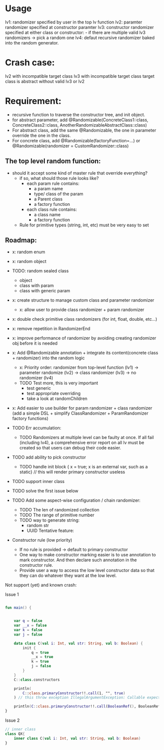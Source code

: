 # Usage
lv1: randomizer specified by user in the top lv function
lv2: paramter randomizer specified at constructor paramter
lv3: constructor randomizer specified at either class or constructor:
    - if there are multiple valid lv3 randomizers -> pick a random one
lv4: defaut recursive randomizer baked into the random generator.

# Crash case:
lv2 with incompatible target class
lv3 with incompatible target class
target class is abstract without valid lv3 or lv2


# Requirement:
 - recursive function to traverse the constructor tree, and init object.
 - for abstract parameter, add @Randomizable(ConcreteClass1::class, ConcreteClass2::class, AnotherRandomizableAbstractClass::class)
 - For abstract class, add the same @Randomizable, the one in parameter override the one in the class.
 - For concrete class, add @Randomizable(factoryFunction=...) or @Randomizable(randomizer = CustomRandomizer::class)

## The top level random function:
- should it accept some kind of master rule that override everything?
     - if so, what should those rule looks like?
         - each param rule contains:
             - a param name
             - type/ class of the param
             - a Parent class
             - a factory function
         - each class rule contains:
             - a class name
             - a factory function
    - Rule for primitive types (string, int, etc) must be very easy to set         
    
## Roadmap:
- x: random enum
- x: random object
- TODO: random sealed class
  - object
  - class with param
  - class with generic param
- x: create structure to manage custom class and parameter randomizer
  - x: allow user to provide class randomizer + param randomizer
- x: double check primitive class randomizers (for int, float, double, etc...)
- x: remove repetition in RandomizerEnd
- x: improve performance of randomizer by avoiding creating randomizer obj before it is needed

- x: Add @Randomizable annotation + integrate its content(concrete class + randomizer) into the random logic
  - x: Priority order: randomizer from top-level function (lv1) -> parameter randomize (lv2) -> class randomizer (lv3) -> no randomizer (lv4)
  - TODO Test more, this is very important
    - test generic
    - test appropriate overriding
    - take a look at randomChildren
- x: Add easier to use builder for param randomizer + class randomizer (add a simple DSL + simplify ClassRandomizer + ParamRandomizer factory functions)
- TODO Err accumulation:
  - TODO Randomizers at multiple level can be faulty at once. If all fail (including lv4), a comprehensive error report on all lv must be created so that users can debug their code easier.
- TODO add ability to pick constructor
  - TODO handle init block { x = true; x is an external var, such as a static} // this will render primary constructor useless
- TODO support inner class
- TODO solve the first issue below
- TODO Add some aspect-wise configuration / chain randomizer:
  - TODO The len of randomized collection
  - TODO The range of primitive number
  - TODO way to generate string:
    - random str
    - UUID
Tentative feature:
- Constructor rule (low priority)
  - If no rule is provided -> default to primary constructor
  - One way to make constructor marking easier is to use annotation to mark constructor. And then declare such annotation in the constructor rule.
  - Provide user a way to access the low level constructor data so that they can do whatever they want at the low level.



Not support (yet) and known crash:

Issue 1

```kotlin

fun main() {


    var q = false
    var __x = false
    var k = false
    var j = false

    data class C(val i: Int, val str: String, val b: Boolean) {
        init {
            q = true
            __x = true
            k = true
            j = false
        }
    }
    C::class.constructors

    println(
        C::class.primaryConstructor!!.call(1, "", true)
    ) // this throw exception IllegalArgumentException: Callable expects 7 arguments, but 3 were provided

    println(C::class.primaryConstructor!!.call(BooleanRef(), BooleanRef(), BooleanRef(), BooleanRef(),1, "", true)) // this works
}
```
Issue 2

```kotlin
// inner class
class QX{
    inner class C(val i: Int, val str: String, val b: Boolean) 
}

```
